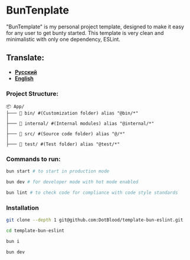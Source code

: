 # BunTenplate

"BunTemplate" is my personal project template, designed to make it easy for any user to get bunty started. This template is very clean and minimalistic with only one dependency, ESLint.

## Translate: 
* [**Русский**](https://github.com/DotBlood/template-bun-eslint/blob/master/bin/docks/README_ru.md) 
* [**English**]("")


### Project Structure:
```vbnet
📦 App/
├─── 📂 bin/ #(Customization folder) alias "@bin/*"
│
├─── 📂 internal/ #(Internal modules) alias "@internal/*"
│
├─── 📂 src/ #(Source code folder) alias "@/*"
│
├─── 📂 test/ #(Test folder) alias "@test/*"
```

### Commands to run:
```zsh
bun start # to start in production mode

bun dev # for developer mode with hot mode enabled

bun lint # to check code for compliance with code style standards
```


### Installation
```zsh
git clone --depth 1 git@github.com:DotBlood/template-bun-eslint.git 
```

```zsh
cd template-bun-eslint
```

```zsh
bun i
```

```zsh
bun dev
```
